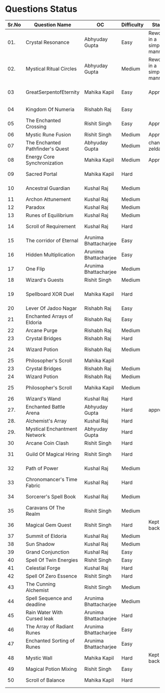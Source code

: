# Questions Status

| Sr.No | Question Name                    | OC             | Difficulty | Status | Question Inspiration |
| ----- | -------------------------------- | -------------- | ------ | ------ | ------ |
| 01.   | Crystal Resonance                | Abhyuday Gupta | Easy | Reword in a simpler manner|https://leetcode.com/problems/contains-duplicate/description/|
| 02.   | Mystical Ritual Circles          | Abhyuday Gupta |    Medium    | Reword in a simpler manner|https://codeforces.com/problemset/problem/2121/F|
|03    | GreatSerpentofEternity           | Mahika Kapil   |  Easy  |  Approved       |   https://leetcode.com/problems/middle-of-the-linked-list/submissions/1751313475/?envType=problem-list-v2&envId=linked-list    |
| 04    | Kingdom Of Numeria               | Rishabh Raj    |  Easy     | | https://leetcode.com/problems/merge-sorted-array/description/|
| 05    | The Enchanted Crossing           | Rishit Singh   | Easy | Approved| Self|
| 06    | Mystic Rune Fusion               | Rishit Singh   | Medium       | Approved| Self|
| 07    | The Enchanted Pathfinder's Quest | Abhyuday Gupta |    Medium    |change zelda |https://codeforces.com/problemset/problem/2131/F |
| 08    | Energy Core Synchronization      | Mahika Kapil   | Medium     | Approved |https://codeforces.com/problemset/problem/2111/A |
| 09    | Sacred Portal                    | Mahika Kapil   | Hard       | |https://leetcode.com/problems/cat-and-mouse/?envType=problem-list-v2&envId=game-theory|
| 10    | Ancestral Guardian               | Kushal Raj     | Medium | | https://leetcode.com/problems/lowest-common-ancestor-of-a-binary-search-tree |
| 11    | Archon Attunement                | Kushal Raj     | Medium | | https://leetcode.com/problems/koko-eating-bananas|
| 12    | Paradox                          | Kushal Raj     | Medium | | https://leetcode.com/problems/daily-temperatures|
| 13    | Runes of Equilibrium             | Kushal Raj     | Medium | | Self|
| 14    | Scroll of Requirement            | Kushal Raj     | Hard   | | https://leetcode.com/problems/minimum-window-substring|
| 15    | The corridor of Eternal|          Arunima  Bhattacharjee      |    Easy
| 16    | Hidden Multiplication|          Arunima  Bhattacharjee      |    Easy
| 17    | One Flip|          Arunima  Bhattacharjee      |    Medium
| 18    | Wizard's Guests                  | Rishit Singh   | Medium       | | https://codeforces.com/problemset/problem/2014/D|
| 19    | Spellboard XOR Duel              | Mahika Kapil   |  Hard      | |https://leetcode.com/problems/chalkboard-xor-game/description/?envType=problem-list-v2&envId=brainteaser|
| 20    | Lever Of Jadoo Nagar               | Rishabh Raj    | Easy        | | |
| 21    | Enchanted Arrays of Eldoria       | Rishabh Raj    | Easy       | | |
| 22    | Arcane Purge                     | Rishabh Raj    | Medium     | | |
| 23    | Crystal Bridges                  | Rishabh Raj    | Hard      | |  https://codeforces.com/problemset/gymProblem/100551/C |
| 24    | Wizard Potion                    | Rishabh Raj    | Medium | | https://leetcode.com/problems/container-with-most-water/description/ |
| 25    | Philosopher's Scroll             | Mahika Kapil   |        | | |
| 23    | Crystal Bridges                  | Rishabh Raj    | Medium      | | | https://codeforces.com/problemset/gymProblem/100551/C
| 24    | Wizard Potion                    | Rishabh Raj    | Medium       | | |https://leetcode.com/problems/container-with-most-water/description/
| 25    | Philosopher's Scroll             | Mahika Kapil   |   Medium     | | https://leetcode.com/problems/decode-string/description/?envType=problem-list-v2&envId=stack|
| 26    | Wizard's Wand                    | Kushal Raj     | Hard   | | https://leetcode.com/problems/maximum-subarray|
| 27.   | Enchanted Battle Arena           | Abhyuday Gupta |    Hard    |approved |https://codeforces.com/problemset/problem/2108/F |
| 28.   | Alchemist's Array                | Kushal Raj     | Hard   | | Self|
| 29.   | Mystical Enchantment Network     | Abhyuday Gupta |   Hard     | | https://codeforces.com/problemset/problem/19/E|
| 30    | Arcane Coin Clash                | Rishit Singh   | Hard       | | https://codeforces.com/problemset/problem/2127/C|
| 31    | Guild Of Magical Hiring          | Rishit Singh   | Hard       | | https://leetcode.com/problems/minimum-cost-to-hire-k-workers/|
| 32    | Path of Power                    | Kushal Raj     | Medium | | https://leetcode.com/problems/binary-tree-maximum-path-sum|
| 33    | Chronomancer's Time Fabric       | Kushal Raj     | Hard   | | https://leetcode.com/problems/rotting-oranges|
| 34    | Sorcerer's Spell Book            | Kushal Raj     | Medium | | https://leetcode.com/problems/remove-all-adjacent-duplicates-in-string|
| 35    | Caravans Of The Realm            | Rishit Singh   | Medium       | | https://leetcode.com/problems/car-fleet/|
| 36    | Magical Gem Quest                | Rishit Singh   | Hard | Kept for backup | https://leetcode.com/problems/cherry-pickup/|
| 37    | Summit of Eldoria                | Kushal Raj     | Medium | | https://leetcode.com/problems/find-a-peak-element-ii|
| 38    | Sun Shadow                       | Kushal Raj     | Medium | | https://leetcode.com/problems/asteroid-collision|
| 39    | Grand Conjunction                | Kushal Raj     | Easy   | | https://leetcode.com/problems/rotate-list|
| 40    | Spell Of Twin Energies           | Rishit Singh   | Easy       | | https://leetcode.com/problems/sum-of-square-numbers/|
| 41    | Celestial Forge                  | Kushal Raj     | Hard   | | Self|
| 42    | Spell Of Zero Essence            | Rishit Singh   | Hard       | | https://codeforces.com/problemset/problem/1133/D|
| 43    | The Cunning Alchemist            | Rishit Singh   | Medium       | | https://codeforces.com/contest/2132/problem/C1|
| 44    | Spell Sequence and deadline|          Arunima  Bhattacharjee      |    Medium
| 45    | Rain Water With Cursed leak|          Arunima  Bhattacharjee      |    Hard
| 46    | The Array of Radiant Runes|          Arunima  Bhattacharjee      |    Easy
| 47    | Enchanted Sorting of Runes|          Arunima  Bhattacharjee      |    Easy
| 48    | Mystic Wall                       | Mahika Kapil   | Hard  |Kept for backup |https://leetcode.com/problems/push-dominoes|
| 49    | Magical Potion Mixing            | Rishit Singh   | Easy       | | Self|
| 50    | Scroll of Balance                   | Mahika Kapil   | Hard  | |[https://leetcode.com/problems/push-dominoes](https://codeforces.com/problemset/problem/2127/C)|


